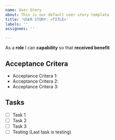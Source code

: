 ```yaml
---
name: User Story
about: This is our default user story template
title: 'USER STORY: <TITLE>'
labels: ''
assignees: ''

---
```


As a **role** I can **capability** so that **received benefit**
  
## Acceptance Critera
  - Acceptance Critera 1:
  - Acceptance Critera 2: 
  - Acceptance Critera 3: 
  
## Tasks 
- [ ] Task 1
- [ ] Task 2
- [ ] Task 3
- [ ] Testing (Last task is testing)
